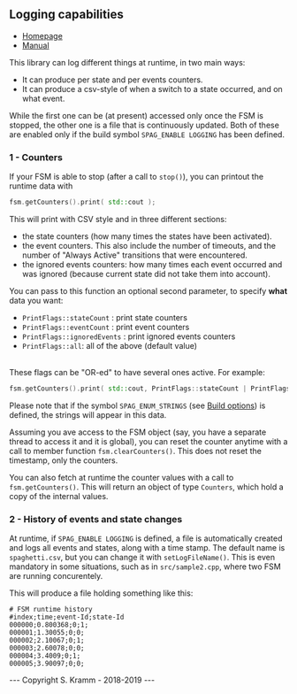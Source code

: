 ## Logging capabilities

- [Homepage](https://github.com/skramm/spaghetti)
- [Manual](spaghetti_manual.md)

This library can log different things at runtime, in two main ways:
- It can produce per state and per events counters.
- It can produce a csv-style of when a switch to a state occurred, and on what event.

While the first one can be (at present) accessed only once the FSM is stopped, the other one is a file that is continuously updated.
Both of these are enabled only if the build symbol `SPAG_ENABLE LOGGING` has been defined.

### 1 - Counters

If your FSM is able to stop (after a call to `stop()`), you can printout the runtime data with
```C++
fsm.getCounters().print( std::cout );
```
This will print with CSV style and in three different sections:
 - the state counters (how many times the states have been activated).
 - the event counters. This also include the number of timeouts, and the number of "Always Active" transitions that were encountered.
 - the ignored events counters: how many times each event occurred and was ignored (because current state did not take them into account).

 You can pass to this function an optional second parameter, to specify **what** data you want:
 - `PrintFlags::stateCount` : print state counters
 - `PrintFlags::eventCount` : print event counters
 - `PrintFlags::ignoredEvents` : print ignored events counters
 - `PrintFlags::all`: all of the above (default value)
<br>
These flags can be "OR-ed" to have several ones active.
For example:

```C++
fsm.getCounters().print( std::cout, PrintFlags::stateCount | PrintFlags::eventCount );
```
Please note that if the symbol `SPAG_ENUM_STRINGS` (see [Build options](spaghetti_options.md)) is defined, the strings will appear in this data.

Assuming you ave access to the FSM object (say, you have a separate thread to access it and it is global), you can reset the counter anytime with a call to member function
`fsm.clearCounters()`.
This does not reset the timestamp, only the counters.

You can also fetch at runtime the counter values with a call to `fsm.getCounters()`.
This will return an object of type `Counters`, which hold a copy of the internal values.


### 2 - History of events and state changes

At runtime, if `SPAG_ENABLE LOGGING` is defined, a file is automatically created and logs all events and states, along with a time stamp.
The default name is `spaghetti.csv`, but you can change it with `setLogFileName()`.
This is even mandatory in some situations, such as in `src/sample2.cpp`, where two FSM are running concurentely.

This will produce a file holding something like this:

```
# FSM runtime history
#index;time;event-Id;state-Id
000000;0.800368;0;1;
000001;1.30055;0;0;
000002;2.10067;0;1;
000003;2.60078;0;0;
000004;3.4009;0;1;
000005;3.90097;0;0;
```


--- Copyright S. Kramm - 2018-2019 ---
